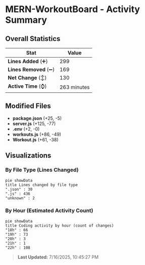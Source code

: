 # MERN-WorkoutBoard - Activity Summary 

## Overall Statistics

| Stat                   | Value                                                             |
| ---------------------- | ----------------------------------------------------------------- |
| **Lines Added** (➕)   | 299                                          |
| **Lines Removed** (➖) | 169                                        |
| **Net Change** (↕)    | 130                |
| **Active Time** (⌚)   | 263 minutes |


## Modified Files
- **package.json** (+25, -5)
- **server.js** (+125, -77)
- **.env** (+2, -0)
- **workouts.js** (+86, -49)
- **Workout.js** (+61, -38)

## Visualizations

### By File Type (Lines Changed)

```mermaid
pie showData
title Lines changed by file type
".json" : 30
".js" : 436
"unknown" : 2
```

### By Hour (Estimated Activity Count)

```mermaid
pie showData
title Coding activity by hour (count of changes)
"18h" : 66
"19h" : 73
"20h" : 3
"21h" : 1
"22h" : 108
```


> **Last Updated:** 7/16/2025, 10:45:27 PM